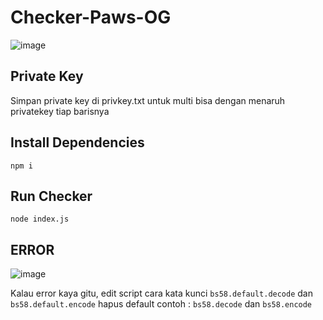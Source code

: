 # Checker-Paws-OG

![image](https://github.com/user-attachments/assets/3392c3d1-583d-496f-baf2-00b0ac41ceb3)

## Private Key
Simpan private key di privkey.txt
untuk multi bisa dengan menaruh privatekey tiap barisnya

## Install Dependencies
```
npm i
```

## Run Checker
```
node index.js
```

## ERROR
![image](https://github.com/user-attachments/assets/e03fbc1f-21bb-4d69-8f50-4d70bd7563d6)

Kalau error kaya gitu, edit script cara kata kunci `bs58.default.decode` dan `bs58.default.encode`
hapus default contoh : `bs58.decode` dan `bs58.encode`
